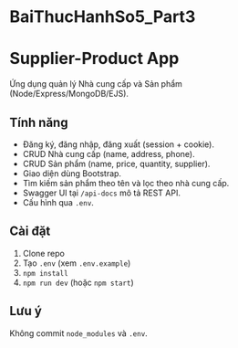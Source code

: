 # BaiThucHanhSo5_Part3
# Supplier-Product App

Ứng dụng quản lý Nhà cung cấp và Sản phẩm (Node/Express/MongoDB/EJS).

## Tính năng
- Đăng ký, đăng nhập, đăng xuất (session + cookie).
- CRUD Nhà cung cấp (name, address, phone).
- CRUD Sản phẩm (name, price, quantity, supplier).
- Giao diện dùng Bootstrap.
- Tìm kiếm sản phẩm theo tên và lọc theo nhà cung cấp.
- Swagger UI tại `/api-docs` mô tả REST API.
- Cấu hình qua `.env`.

## Cài đặt
1. Clone repo
2. Tạo `.env` (xem `.env.example`)
3. `npm install`
4. `npm run dev` (hoặc `npm start`)

## Lưu ý
Không commit `node_modules` và `.env`.
